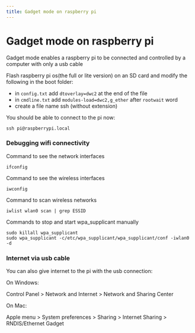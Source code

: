 ```yaml
---
title: Gadget mode on raspberry pi
---
```


# Gadget mode on raspberry pi

Gadget mode enables a raspberry pi to be connected and controlled by a computer with only a usb cable

Flash raspberry pi os(the full or lite version) on an SD card and modify the following in the boot folder:
- in `config.txt` add `dtoverlay=dwc2` at the end of the file
- in `cmdline.txt` add `modules-load=dwc2,g_ether` after `rootwait` word
- create a file name ssh (without extension)

You should be able to connect to the pi now:
```
ssh pi@raspberrypi.local
```

### Debugging wifi connectivity 

Command to see the network interfaces
```
ifconfig
```

Command to see the wireless interfaces
```
iwconfig
```

Command to scan wireless networks
```
iwlist wlan0 scan | grep ESSID
```

Commands to stop and start wpa_supplicant manually
```
sudo killall wpa_supplicant
sudo wpa_supplicant -c/etc/wpa_supplicant/wpa_supplicant/conf -iwlan0 -d
``` 

### Internet via usb cable

You can also give internet to the pi with the usb connection:

On Windows:

Control Panel > Network and Internet > Network and Sharing Center

On Mac: 

Apple menu > System preferences > Sharing > Internet Sharing > RNDIS/Ethernet Gadget

